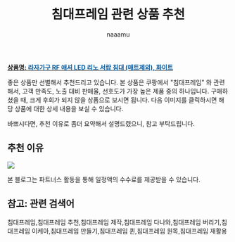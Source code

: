 ﻿---
layout: post
title:  "침대프레임 관련 상품 추천"
author: naaamu
categories: [ 가구/인테리어 ]
tags: [침대프레임,침대프레임 추천,침대프레임 제작,침대프레임 다나와,침대프레임 버리기,침대프레임 이케아,침대프레임 만들기,침대프레임 퀸,침대프레임 원목,침대프레임 재활용]
image: https://static.coupangcdn.com/image/vendor_inventory/8003/1277fcc553750a570999d31f68a6c9af88345314cb7aa42fcb2465bbba48.jpg 
description: "쿠팡에서 침대프레임 관련 상품으로 가장 고객 선호도가 높은 제품 중 하나입니다."
---

<a href="https://link.coupang.com/re/AFFSDP?lptag=AF5826897&pageKey=4689902860&itemId=5894202551&vendorItemId=73090659567&traceid=V0-153-2ace552412323bc1"><b>상품명: <font color='#01579B'>라자가구 RF 애셔 LED 리노 서랍 침대 (매트제외), 화이트</font></b></a>

좋은 상품만 선별해서 추천드리고 있습니다.
본 상품은 쿠팡에서 "침대프레임" 와 관련해서, 고객 만족도, 노출 대비 판매율, 선호도가 가장 높은 제품 중의 하나입니다.
구매하셨을 때, 크게 후회가 되지 않을 상품으로 보시면 됩니다. 
다음 이미지를 클릭하시면 해당 상품에 대한 상세 내용을 보실 수 있습니다.

바쁘시다면, 추천 이유로 좀더 요약해서 설명드렸으니, 참고 부탁드립니다.

## 추천 이유 

<a href="https://link.coupang.com/re/AFFSDP?lptag=AF5826897&pageKey=4689902860&itemId=5894202551&vendorItemId=73090659567&traceid=V0-153-2ace552412323bc1"><img src="https://thumbnail10.coupangcdn.com/thumbnails/remote/q89/image/vendor_inventory/6171/93825ce875b0971ed4f05ec0cca3bcdb69594cb7abe2e5293aa86d05b29d.jpg"></a> 

본 블로그는 파트너스 활동을 통해 일정액의 수수료를 제공받을 수 있습니다.

## 참고: 관련 검색어    
침대프레임,침대프레임 추천,침대프레임 제작,침대프레임 다나와,침대프레임 버리기,침대프레임 이케아,침대프레임 만들기,침대프레임 퀸,침대프레임 원목,침대프레임 재활용